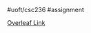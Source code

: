 #uoft/csc236 
#assignment 

[Overleaf Link](https://www.overleaf.com/project/66606d07103d342aa0063a16)
